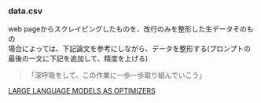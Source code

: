 ### data.csv  
web pageからスクレイピングしたものを、改行のみを整形した生データそのもの  
場合によっては、下記論文を参考にしながら、データを整形する(プロンプトの最後の一文に下記を追加して、精度を上げる)  
> 「深呼吸をして、この作業に一歩一歩取り組んでいこう」  

[LARGE LANGUAGE MODELS AS OPTIMIZERS](https://arxiv.org/pdf/2309.03409.pdf)